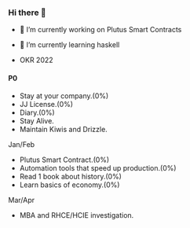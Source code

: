 ### Hi there 👋


- 🔭 I’m currently working on Plutus Smart Contracts
- 🌱 I’m currently learning haskell

- OKR 2022

#### P0 
- Stay at your company.(0%)
- JJ License.(0%)
- Diary.(0%)
- Stay Alive.
- Maintain Kiwis and Drizzle.

Jan/Feb

- Plutus Smart Contract.(0%)
- Automation tools that speed up production.(0%)
- Read 1 book about history.(0%)
- Learn basics of economy.(0%)

Mar/Apr
- MBA and RHCE/HCIE investigation.
